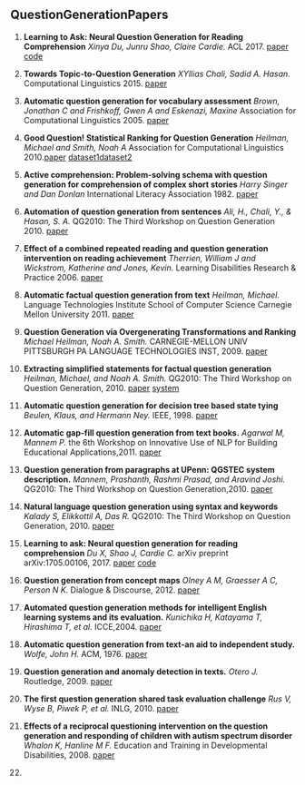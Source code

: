 ## QuestionGenerationPapers

1. **Learning to Ask: Neural Question Generation for Reading Comprehension** *Xinya Du, Junru Shao, Claire Cardie.* ACL 2017. [paper](https://www.aclweb.org/anthology/P17-1123) [code](https://github.com/xinyadu/nqg)

2. **Towards Topic-to-Question Generation** *XYllias Chali, Sadid A. Hasan.* Computational Linguistics 2015. [paper](https://www.aclweb.org/anthology/J15-1001) 

3. **Automatic question generation for vocabulary assessment** *Brown, Jonathan C and Frishkoff, Gwen A and Eskenazi, Maxine* Association for Computational Linguistics 2005. [paper](http://delivery.acm.org/10.1145/1230000/1220678/p819-brown.pdf?ip=121.249.15.170&id=1220678&acc=OPEN&key=BF85BBA5741FDC6E%2EEEBE655830483280%2E4D4702B0C3E38B35%2E6D218144511F3437&__acm__=1555327128_fc7e518cdb4358623dcdea1fb37766cf) 

4. **Good Question! Statistical Ranking for Question Generation** *Heilman, Michael and Smith, Noah A* Association for Computational Linguistics 2010.[paper](http://delivery.acm.org/10.1145/1860000/1858085/p609-heilman.pdf?ip=121.249.15.170&id=1858085&acc=OPEN&key=BF85BBA5741FDC6E%2EEEBE655830483280%2E4D4702B0C3E38B35%2E6D218144511F3437&__acm__=1555327623_8e5f7f68882d1656b2670488e6b18042) [dataset1](http://en.wikipedia.org)[dataset2](http://simple.wikipedia.org)

5. **Active comprehension: Problem-solving schema with question generation for comprehension of complex short stories** *Harry Singer and Dan Donlan* International Literacy Association  1982. [paper](https://www.jstor.org/stable/pdf/747482.pdf) 

6. **Automation of question generation from sentences** *Ali, H., Chali, Y., & Hasan, S. A.* QG2010: The Third Workshop on Question Generation  2010. [paper](https://s3.amazonaws.com/academia.edu.documents/30634122/QG2010-Proceedings.pdf?AWSAccessKeyId=AKIAIWOWYYGZ2Y53UL3A&Expires=1555331831&Signature=eQqkh5sgRtLlVgGcaJFHTYXip78%3D&response-content-disposition=inline%3B%20filename%3DQG2010_The_Third_Workshop_on_Question_Ge.pdf#page=63) 

7. **Effect of a combined repeated reading and question generation intervention on reading achievement** *Therrien, William J and Wickstrom, Katherine and Jones, Kevin.* Learning Disabilities Research & Practice 2006. [paper](https://onlinelibrary.wiley.com/doi/pdf/10.1111/j.1540-5826.2006.00209.x)

8. **Automatic factual question generation from text** *Heilman, Michael.* Language Technologies Institute School of Computer Science Carnegie Mellon University 2011. [paper](https://lti.cs.cmu.edu/sites/default/files/research/thesis/2011/michael_heilman_automatic_factual_question_generation_for_reading_assessment.pdf)

9. **Question Generation via Overgenerating Transformations and Ranking** *Michael Heilman, Noah A. Smith.* CARNEGIE-MELLON UNIV PITTSBURGH PA LANGUAGE TECHNOLOGIES INST, 2009. [paper](https://apps.dtic.mil/dtic/tr/fulltext/u2/a531042.pdf)

10. **Extracting simplified statements for factual question generation** *Heilman, Michael, and Noah A. Smith.* QG2010: The Third Workshop on Question Generation, 2010. [paper](https://oro.open.ac.uk/22343/1/QG2010-Proceedings.pdf#page=16) [system](http://www.cs.cmu.edu/~ark/mheilman/qg-2010-workshop/)

11. **Automatic question generation for decision tree based state tying** *Beulen, Klaus, and Hermann Ney.* IEEE, 1998. [paper](https://ieeexplore.ieee.org/stamp/stamp.jsp?tp=&arnumber=675387)

12. **Automatic gap-fill question generation from text books.** *Agarwal M, Mannem P.* the 6th Workshop on Innovative Use of NLP for Building Educational Applications,2011. [paper](https://dl.acm.org/ft_gateway.cfm?id=2043139&ftid=1040278&dwn=1&CFID=63628366&CFTOKEN=5b421de94414c735-49C2A5B7-FB9F-496D-10A02377E2626CA2)

13. **Question generation from paragraphs at UPenn: QGSTEC system description.** *Mannem, Prashanth, Rashmi Prasad, and Aravind Joshi.* QG2010: The Third Workshop on Question Generation,2010. [paper](https://s3.amazonaws.com/academia.edu.documents/30634122/QG2010-Proceedings.pdf?AWSAccessKeyId=AKIAIWOWYYGZ2Y53UL3A&Expires=1555335084&Signature=E6m0WudzGC83W02tfwTPWJjEMk4%3D&response-content-disposition=inline%3B%20filename%3DQG2010_The_Third_Workshop_on_Question_Ge.pdf#page=89)

14. **Natural language question generation using syntax and keywords** *Kalady S, Elikkottil A, Das R.* QG2010: The Third Workshop on Question Generation, 2010. [paper](http://oro.open.ac.uk/22343/1/QG2010-Proceedings.pdf#page=6)

15. **Learning to ask: Neural question generation for reading comprehension** *Du X, Shao J, Cardie C.* arXiv preprint arXiv:1705.00106, 2017. [paper](https://arxiv.org/pdf/1705.00106.pdf) [code](https://github.com/xinyadu/nqg)

16. **Question generation from concept maps** *Olney A M, Graesser A C, Person N K.* Dialogue & Discourse, 2012. [paper](http://journals.linguisticsociety.org/elanguage/dad/article/download/1480/1480-5849-1-PB.pdf)

17. **Automated question generation methods for intelligent English learning systems and its evaluation.** *Kunichika H, Katayama T, Hirashima T, et al.* ICCE,2004. [paper](https://pdfs.semanticscholar.org/3147/93e319bd152b3648d0e23e99a05060b0de40.pdf)

18. **Automatic question generation from text-an aid to independent study.** *Wolfe, John H.*  ACM, 1976. [paper](https://dl.acm.org/ft_gateway.cfm?id=803459&ftid=55266&dwn=1&CFID=63632059&CFTOKEN=76639a403930074e-4A928639-0E8A-476C-C903CA263C8D5F8F)

19. **Question generation and anomaly detection in texts.** *Otero J.*  Routledge, 2009. [paper](https://www.taylorfrancis.com/books/e/9781135591946/chapters/10.4324/9780203876428-12)

20. **The first question generation shared task evaluation challenge** *Rus V, Wyse B, Piwek P, et al.* INLG, 2010. [paper](http://oro.open.ac.uk/22345/1/QGSTEC-INLG-10.pdf)

21. **Effects of a reciprocal questioning intervention on the question generation and responding of children with autism spectrum disorder** *Whalon K, Hanline M F.* Education and Training in Developmental Disabilities, 2008. [paper](http://www.daddcec.org/Portals/0/CEC/Autism_Disabilities/Research/Publications/Education_Training_Development_Disabilities/2008v43_Journals/ETDD_200809v43n3p367-387_Effects_Reciprocal_Questioning_Intervention_Question_Generation.pdf) 

22.





























































































































